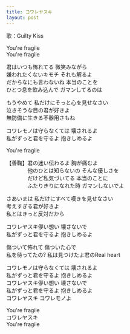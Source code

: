 ```yaml
---
title: コワレヤスキ
layout: post
---
```

歌：Guilty Kiss

<p>You're fragile<br />
You're fragile</p>

<p><a class="yoshiko">君はいつも怖れてる 微笑みながら<br />
嫌われたくないキモチ それも解るよ</a><br />
<a class="mari">だからなにも言わないね 本当のことを<br />
ひとつ息を飲み込んで ガマンしてるのは</a></p>

<p><a class="riko">もうやめて 私だけにそっと心を見せなさい<br />
泣きそうな目の君が好きよ<br />
無防備に生きる不器用さもね</a></p>

<p>コワレモノは守らなくては 壊されるよ<br />
私がずっと君を守るよ 抱きしめるよ</p>

<p>You're fragile</p>

<p>【<a class="yoshiko">善</a><a class="mari">鞠</a>】君の迷い伝わるよ 胸が痛むよ<br />
　　　　他のひとは知らないの そんな優しさを<br />
　　　　だけど私気づいてる 本当のことに<br />
　　　　ふたりきりになれた時 ガマンしないでよ</p>

<p><a class="riko">さあいまは 私だけにすべて嘆きを見せなさい<br />
考えすぎる君が好きよ<br />
私とはきっと反対だから</a></p>

<p>コワレヤスキ儚い想い 壊さないで<br />
私がずっと君を守るよ 抱きしめるよ</p>

<p><a class="yoshiko">傷ついて怖れて</a> <a class="mari">傷ついた心で</a><br />
<a class="riko">私を待ってたの? 私は</a>見つけたよ君のReal heart</p>

<p>コワレモノは守らなくては 壊されるよ<br />
私がずっと君を守るよ 抱きしめるよ<br />
<a class="yoshiko">コワレヤスキ</a>儚い想い 壊さないで<br />
私がずっと君を守るよ 抱きしめるよ<br />
<a class="mari">コワレヤスキ</a> <a class="riko">コワレモノよ</a></p>

<p>You're fragile<br />
コワレヤスキ<br />
You're fragile</p>